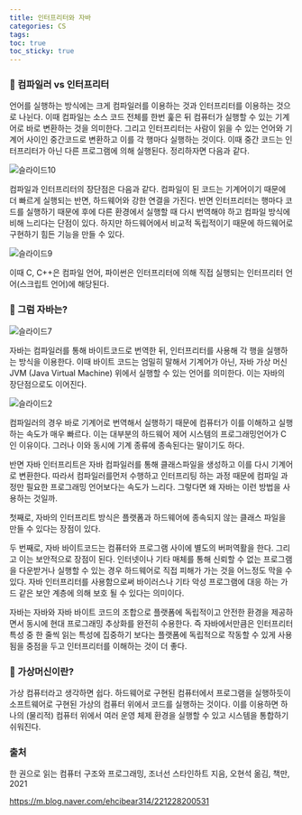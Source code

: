 ```yaml
---
title: 인터프리터와 자바
categories: CS
tags: 
toc: true
toc_sticky: true
---
```



### 📌 컴파일러 vs 인터프리터

언어를 실행하는 방식에는 크게 컴파일러를 이용하는 것과 인터프리터를 이용하는 것으로 나뉜다. 이때 컴파일는 소스 코드 전체를 한번 훑은 뒤 컴퓨터가 실행할 수 있는 기계어로 바로 변환하는 것을 의미한다. 그리고 인터프리터는 사람이 읽을 수 있는 언어와 기계어 사이인 중간코드로 변환하고 이를 각 행마다 실행하는 것이다. 이때 중간 코드는 인터프리터가 아닌 다른 프로그램에 의해 실행된다. 정리하자면 다음과 같다. 

![슬라이드10](https://user-images.githubusercontent.com/96677719/150169223-8ad0769b-ba6a-435b-bc34-30b9f4ef2cc2.PNG)

컴파일과 인터프리터의 장단점은 다음과 같다. 컴파일이 된 코드는 기계어이기 때문에 더 빠르게 실행되는 반면, 하드웨어와 강한 연결을 가진다. 반면 인터프리터는 행마다 코드를 실행하기 때문에 후에 다른 환경에서 실행할 때 다시 번역해야 하고 컴파일 방식에 비해 느리다는 단점이 있다. 하지만 하드웨어에서 비교적 독립적이기 때문에 하드웨어로 구현하기 힘든 기능을 만들 수 있다. 

 ![슬라이드9](https://user-images.githubusercontent.com/96677719/150169219-332ee7f7-fc44-4c7a-96ed-82656a177f5b.PNG)

 이때 C, C++은 컴파일 언어, 파이썬은 인터프리터에 의해 직접 실행되는 인터프리터 언어(스크립트 언어)에 해당된다.


### 📌 그럼 자바는?
 
 ![슬라이드7](https://user-images.githubusercontent.com/96677719/150169212-eff587f6-ee61-4bd9-8dc6-3f10b088afc5.PNG)

 자바는 컴파일러를 통해 바이트코드로 번역한 뒤, 인터프리터를 사용해 각 행을 실행하는 방식을 이용한다. 이때 바이트 코드는 엄밀히 말해서 기계어가 아닌, 자바 가상 머신 JVM (Java Virtual Machine) 위에서 실행할 수 있는 언어를 의미한다. 이는 자바의 장단점으로도 이어진다.

 ![슬라이드2](https://user-images.githubusercontent.com/96677719/150169251-07a4c65e-f61a-4e55-8825-995714ab8b9c.PNG)

컴파일러의 경우 바로 기계어로 번역해서 실행하기 때문에 컴퓨터가 이를 이해하고 실행하는 속도가 매우 빠르다. 이는 대부분의 하드웨어 제어 시스템의 프로그래밍언어가 C인 이유이다. 그러나 이와 동시에 기계 종류에 종속된다는 말이기도 하다. 

반면 자바 인터프리트은 자바 컴파일러를 통해 클래스파일을 생성하고 이를 다시 기계어로 변환한다. 따라서 컴파일러를먼저 수행하고 인터프리팅 하는 과정 때문에 컴파일 과정만 필요한 프로그래밍 언어보다는 속도가 느리다. 그렇다면 왜 자바는 이런 방법을 사용하는 것일까. 

첫째로, 자바의 인터프리트 방식은 플랫폼과 하드웨어에 종속되지 않는 클래스 파일을 만들 수 있다는 장점이 있다. 

두 번째로, 자바 바이트코드는 컴퓨터와 프로그램 사이에 별도의 버퍼역활을 한다. 그리고 이는 보안적으로 장점이 된다. 인터넷이나 기타 매체를 통해 신뢰할 수 없는 프로그램을 다운받거나 실행할 수 있는 경우 하드웨어로 직접 피해가 가는 것을 어느정도 막을 수 있다. 자바 인터프리터를 사용함으로써 바이러스나 기타 악성 프로그램에 대응 하는 가드 같은 보안 계층에 의해 보호 될 수 있다는 의미이다. 

자바는 자바와 자바 바이트 코드의 조합으로 플랫폼에 독립적이고 안전한 환경을 제공하면서 동시에 현대 프로그래밍 추상화를 완전히 수용한다. 즉 자바에서만큼은 인터프리터 특성 중 한 줄씩 읽는 특성에 집중하기 보다는 플랫폼에 독립적으로 작동할 수 있게 사용됨을 중점을 두고 인터프리터를 이해하는 것이 더 좋다.

### 📌 가상머신이란?

가상 컴퓨터라고 생각하면 쉽다. 하드웨어로 구현된 컴퓨터에서 프로그램을 실행하듯이 소프트웨어로 구현된 가상의 컴퓨터 위에서 코드를 실행하는 것이다. 이를 이용하면 하나의 (물리적) 컴퓨터 위에서 여러 운영 체제 환경을 실행할 수 있고 시스템을 통합하기 쉬워진다. 


### 출처
한 권으로 읽는 컴퓨터 구조와 프로그래밍, 조너선 스타인하트 지음, 오현석 옮김, 책만, 2021

https://m.blog.naver.com/ehcibear314/221228200531
